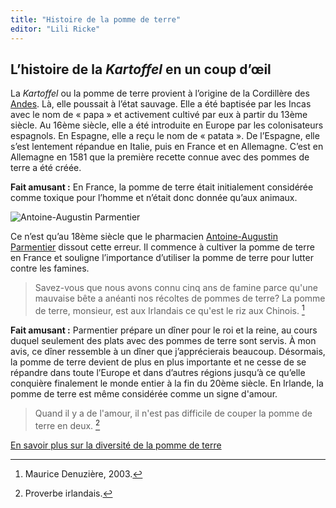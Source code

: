 ```yaml
---
title: "Histoire de la pomme de terre"
editor: "Lili Ricke"
---
```


## **L’histoire de la *Kartoffel* en un coup d’œil**

La *Kartoffel* ou la pomme de terre provient à l’origine de la Cordillère des [Andes](https://fr.wikipedia.org/wiki/Cordillère_des_Andes). Là, elle poussait à l’état sauvage. Elle a été baptisée par les Incas avec le nom de  «  papa  »  et activement cultivé par eux à partir du 13ème siècle. Au 16ème siècle, elle a été introduite en Europe par les colonisateurs espagnols. En Espagne, elle a reçu le nom de  «  patata  ». De l’Espagne, elle s’est lentement répandue en Italie, puis en France et en Allemagne. C’est en Allemagne en 1581 que la première recette connue avec des pommes de terre a été créée.

**Fait amusant  :**  En France, la pomme de terre était initialement considérée comme toxique pour l’homme et n’était donc donnée qu’aux animaux.

![Antoine-Augustin Parmentier](/images/Parmentier.jpg)

Ce n’est qu’au 18ème siècle que le pharmacien [Antoine-Augustin Parmentier](https://fr.wikipedia.org/wiki/Antoine_Parmentier) dissout cette erreur. Il commence à cultiver la pomme de terre en France et souligne l’importance d’utiliser la pomme de terre pour lutter contre les famines.

> Savez-vous que nous avons connu cinq ans de famine parce qu'une mauvaise bête a anéanti nos récoltes de pommes de terre? La pomme de terre, monsieur, est aux Irlandais ce qu'est le riz aux Chinois. [^1]

**Fait amusant  :**  Parmentier prépare un dîner pour le roi et la reine, au cours duquel seulement des plats avec des pommes de terre sont servis. À mon avis, ce dîner ressemble à un dîner que j’apprécierais beaucoup.
Désormais, la pomme de terre devient de plus en plus importante et ne cesse de se répandre dans toute l’Europe et dans d’autres régions jusqu’à ce qu’elle conquière finalement le monde entier à la fin du 20ème siècle. En Irlande, la pomme de terre est même considérée comme un signe d'amour.

> Quand il y a de l'amour, il n'est pas difficile de couper la pomme de terre en deux. [^2]


[^1]: Maurice Denuzière, 2003.
[^2]: Proverbe irlandais.

[En savoir plus sur la diversité de la pomme de terre](https://xlilix2312.github.io/Kartoffel/diversit%C3%/)
